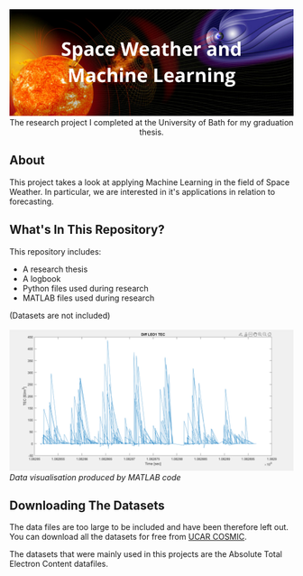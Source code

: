 <!-- Banner -->
<div align="middle">
    <img src="images/banner.png">
    The research project I completed at the University of Bath for my graduation thesis.
</div>

## About

This project takes a look at applying Machine Learning in the field of Space Weather. In particular, we are interested in it's applications in relation to forecasting.

## What's In This Repository?

This repository includes:

-   A research thesis
-   A logbook
-   Python files used during research
-   MATLAB files used during research

(Datasets are not included)
<br>
<br>
![](images/data.PNG)
_Data visualisation produced by MATLAB code_

## Downloading The Datasets

The data files are too large to be included and have been therefore left out. You can download all the datasets for free from [UCAR COSMIC](https://www.cosmic.ucar.edu/what-we-do/cosmic-2/data/).

The datasets that were mainly used in this projects are the Absolute Total Electron Content datafiles.

